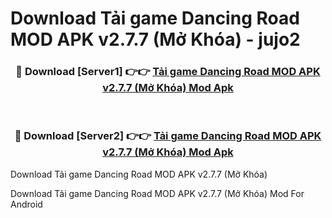 # Download Tải game Dancing Road MOD APK v2.7.7 (Mở Khóa) - jujo2


<div align="center">
<h3>🔴 Download [Server1] 👉👉 <a href="https://apk-comot.site?title=Tải_game_Dancing_Road_MOD_APK_v2.7.7_(Mở_Khóa)">Tải game Dancing Road MOD APK v2.7.7 (Mở Khóa) Mod Apk</a></h3><br>
<h3>🔴 Download [Server2] 👉👉 <a href="https://apk-comot.site?title=Tải_game_Dancing_Road_MOD_APK_v2.7.7_(Mở_Khóa)">Tải game Dancing Road MOD APK v2.7.7 (Mở Khóa) Mod Apk</a></h3>
</div>



Download Tải game Dancing Road MOD APK v2.7.7 (Mở Khóa) 

Download Tải game Dancing Road MOD APK v2.7.7 (Mở Khóa) Mod For Android